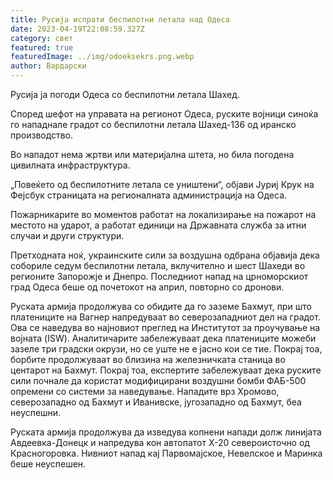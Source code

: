 ```yaml
---
title: Русија испрати беспилотни летала над Одеса
date: 2023-04-19T22:08:59.327Z
category: свет
featured: true
featuredImage: ../img/odoeksekrs.png.webp
author: Вардарски
---
```


Русија ја погоди Одеса со беспилотни летала Шахед.

Според шефот на управата на регионот Одеса, руските војници синоќа го нападнале градот со беспилотни летала Шахед-136 од иранско производство.

Во нападот нема жртви или материјална штета, но била погодена цивилната инфраструктура.

„Повеќето од беспилотните летала се уништени“, објави Јуриј Крук на Фејсбук страницата на регионалната администрација на Одеса.

Пожарникарите во моментов работат на локализирање на пожарот на местото на ударот, а работат единици на Државната служба за итни случаи и други структури.

Претходната ноќ, украинските сили за воздушна одбрана објавија дека собориле седум беспилотни летала, вклучително и шест Шахеди во регионите Запорожје и Днепро. Последниот напад на црноморскиот град Одеса беше од почетокот на април, повторно со дронови.

Руската армија продолжува со обидите да го заземе Бахмут, при што платениците на Вагнер напредуваат во северозападниот дел на градот. Ова се наведува во најновиот преглед на Институтот за проучување на војната (ISW). Аналитичарите забележуваат дека платениците можеби зазеле три градски окрузи, но се уште не е јасно кои се тие. Покрај тоа, борбите продолжуваат во близина на железничката станица во центарот на Бахмут. Покрај тоа, експертите забележуваат дека руските сили почнале да користат модифицирани воздушни бомби ФАБ-500 опремени со системи за наведување. Нападите врз Хромово, северозападно од Бахмут и Иванивске, југозападно од Бахмут, беа неуспешни.

Руската армија продолжува да изведува копнени напади долж линијата Авдеевка-Донецк и напредува кон автопатот Х-20 североисточно од Красногоровка. Нивниот напад кај Парвомајское, Невелское и Маринка беше неуспешен.
